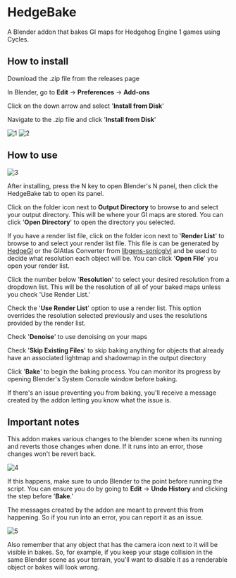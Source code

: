 # HedgeBake
A Blender addon that bakes GI maps for Hedgehog Engine 1 games using Cycles.
## How to install
Download the .zip file from the releases page

In Blender, go to **Edit** -> **Preferences** -> **Add-ons**

Click on the down arrow and select '**Install from Disk**'

Navigate to the .zip file and click '**Install from Disk**'

![1](https://github.com/user-attachments/assets/43e36016-074c-4e77-b0d1-76169f60d01a)
![2](https://github.com/user-attachments/assets/e4e870a9-bd6c-48ec-8153-6ebf9284f7f0)

## How to use

![3](https://github.com/user-attachments/assets/d399e064-86ab-4532-ac57-7c3cab11a249)

After installing, press the N key to open Blender's N panel, then click the HedgeBake tab to open its panel.

Click on the folder icon next to **Output Directory** to browse to and select your output directory. This will be where your GI maps are stored. You can click '**Open Directory**' to open the directory you selected.

If you have a render list file, click on the folder icon next to '**Render List**' to browse to and select your render list file. This file is can be generated by [HedgeGI](https://github.com/blueskythlikesclouds/HedgeGI) or the GIAtlas Converter from [libgens-sonicglvl](https://github.com/DarioSamo/libgens-sonicglvl) and be used to decide what resolution each object will be. You can click '**Open File**' you open your render list.

Click the number below '**Resolution**' to select your desired resolution from a dropdown list. This will be the resolution of all of your baked maps unless you check 'Use Render List.'

Check the '**Use Render List**' option to use a render list. This option overrides the resolution selected previously and uses the resolutions provided by the render list.

Check '**Denoise**' to use denoising on your maps

Check '**Skip Existing Files**' to skip baking anything for objects that already have an associated lightmap and shadowmap in the output directory

Click '**Bake**' to begin the baking process. You can monitor its progress by opening Blender's System Console window before baking.

If there's an issue preventing you from baking, you'll receive a message created by the addon letting you know what the issue is.

## Important notes

This addon makes various changes to the blender scene when its running and reverts those changes when done. If it runs into an error, those changes won't be revert back.

![4](https://github.com/user-attachments/assets/200c4661-a55c-47b9-a017-82767e48e1d2)

If this happens, make sure to undo Blender to the point before running the script. You can ensure you do by going to **Edit** -> **Undo History** and clicking the step before '**Bake**.'

The messages created by the addon are meant to prevent this from happening. So if you run into an error, you can report it as an issue.

![5](https://github.com/user-attachments/assets/80f68932-af61-4ee4-ba35-63b5fc526ebe)

Also remember that any object that has the camera icon next to it will be visible in bakes. So, for example, if you keep your stage collision in the same Blender scene as your terrain, you'll want to disable it as a renderable object or bakes will look wrong.
